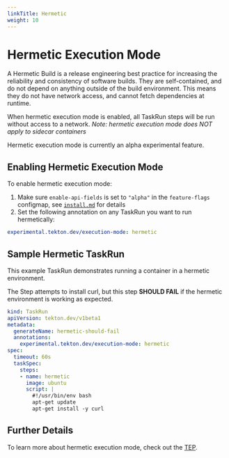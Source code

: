 ```yaml
---
linkTitle: Hermetic
weight: 10
---
```

# Hermetic Execution Mode
A Hermetic Build is a release engineering best practice for increasing the reliability and consistency of software builds.
They are self-contained, and do not depend on anything outside of the build environment.
This means they do not have network access, and cannot fetch dependencies at runtime.

When hermetic execution mode is enabled, all TaskRun steps will be run without access to a network.
_Note: hermetic execution mode does NOT apply to sidecar containers_ 

Hermetic execution mode is currently an alpha experimental feature. 

## Enabling Hermetic Execution Mode
To enable hermetic execution mode:
1. Make sure `enable-api-fields` is set to `"alpha"` in the `feature-flags` configmap, see [`install.md`](/vault/Pipelines-v0.25.0/install/#customizing-the-pipelines-controller-behavior) for details
1. Set the following annotation on any TaskRun you want to run hermetically:

```yaml
experimental.tekton.dev/execution-mode: hermetic
```

## Sample Hermetic TaskRun
This example TaskRun demonstrates running a container in a hermetic environment.

The Step attempts to install curl, but this step **SHOULD FAIL** if the hermetic environment is working as expected.

```yaml
kind: TaskRun
apiVersion: tekton.dev/v1beta1
metadata:
  generateName: hermetic-should-fail
  annotations:
    experimental.tekton.dev/execution-mode: hermetic
spec:
  timeout: 60s
  taskSpec:
    steps:
    - name: hermetic
      image: ubuntu
      script: |
        #!/usr/bin/env bash
        apt-get update
        apt-get install -y curl
```

## Further Details
To learn more about hermetic execution mode, check out the [TEP](https://github.com/tektoncd/community/blob/main/teps/0025-hermekton.md).
